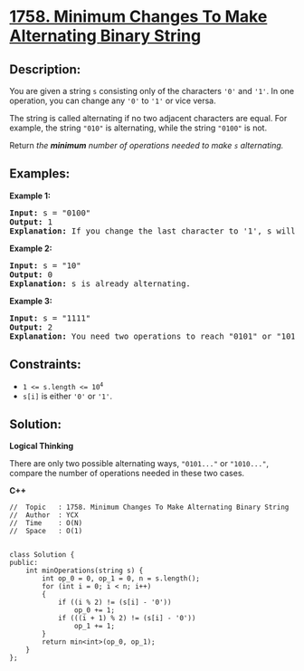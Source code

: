# [1758. Minimum Changes To Make Alternating Binary String](https://leetcode.com/problems/minimum-changes-to-make-alternating-binary-string/)


## Description:

<p>You are given a string <code>s</code> consisting only of the characters <code>'0'</code> and <code>'1'</code>. In one operation, you can change any <code>'0'</code> to <code>'1'</code> or vice versa.</p>

<p>The string is called alternating if no two adjacent characters are equal. For example, the string <code>"010"</code> is alternating, while the string <code>"0100"</code> is not.</p>

<p>Return <em>the <strong>minimum</strong> number of operations needed to make <code>s</code> alternating.</em></p>


## Examples:

<strong>Example 1:</strong>
<pre>
<strong>Input:</strong> s = "0100"
<strong>Output:</strong> 1
<strong>Explanation:</strong> If you change the last character to '1', s will be "0101", which is alternating.
</pre>

<strong>Example 2:</strong>
<pre>
<strong>Input:</strong> s = "10"
<strong>Output:</strong> 0
<strong>Explanation:</strong> s is already alternating.
</pre>

<strong>Example 3:</strong>
<pre>
<strong>Input:</strong> s = "1111"
<strong>Output:</strong> 2
<strong>Explanation:</strong> You need two operations to reach "0101" or "1010".
</pre>


## Constraints:

<ul>
    <li><code>1 &lt;= s.length &lt;= 10<sup>4</sup></code></li>
    <li><code>s[i]</code> is either <code>'0'</code> or <code>'1'</code>.</li>
</ul>


## Solution:

<strong>Logical Thinking</strong>
<p>There are only two possible alternating ways, <code>"0101..."</code> or <code>"1010..."</code>, compare the number of operations needed in these two cases.</p>


<strong>C++</strong>

```
//  Topic   : 1758. Minimum Changes To Make Alternating Binary String
//  Author  : YCX
//  Time    : O(N)
//  Space   : O(1)


class Solution {
public:
    int minOperations(string s) {
        int op_0 = 0, op_1 = 0, n = s.length();
        for (int i = 0; i < n; i++)
        {
            if ((i % 2) != (s[i] - '0'))
                op_0 += 1;
            if (((i + 1) % 2) != (s[i] - '0'))
                op_1 += 1;
        }
        return min<int>(op_0, op_1);
    }
};
```